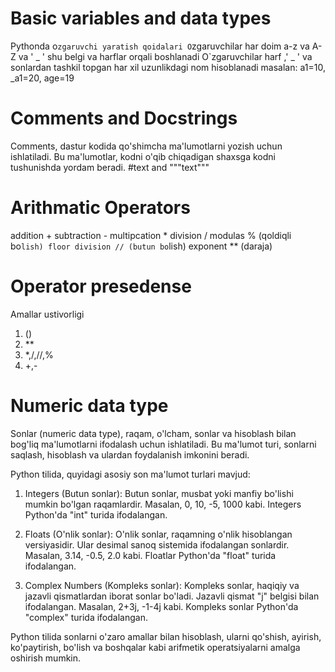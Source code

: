 # Basic variables and data types
Pythonda o`zgaruvchi yaratish qoidalari
O`zgaruvchilar har doim a-z va A-Z va ' _ ' shu belgi va harflar  orqali boshlanadi
O`zgaruvchilar harf ,' _ ' va sonlardan tashkil topgan har xil uzunlikdagi nom hisoblanadi
masalan: a1=10, _a1=20, age=19
# Comments and Docstrings
Comments, dastur kodida qo'shimcha ma'lumotlarni yozish uchun ishlatiladi. Bu ma'lumotlar, kodni o'qib chiqadigan shaxsga kodni tushunishda yordam beradi. 
#text  and  """text"""



# Arithmatic Operators
addition +
subtraction -
multipcation *
division /
modulas % (qoldiqli bo`lish)
floor division // (butun bo`lish)
exponent **  (daraja)


# Operator presedense

Amallar ustivorligi
1. ()
2. **
3. *,/,//,%
4. +,- 
    
# Numeric data type


Sonlar (numeric data type), raqam, o'lcham, sonlar va hisoblash bilan bog'liq ma'lumotlarni ifodalash uchun ishlatiladi. Bu ma'lumot turi, sonlarni saqlash, hisoblash va ulardan foydalanish imkonini beradi.

Python tilida, quyidagi asosiy son ma'lumot turlari mavjud:

1. Integers (Butun sonlar): Butun sonlar, musbat yoki manfiy bo'lishi mumkin bo'lgan raqamlardir. Masalan, 0, 10, -5, 1000 kabi. Integers Python'da "int" turida ifodalangan.

2. Floats (O'nlik sonlar): O'nlik sonlar, raqamning o'nlik hisoblangan versiyasidir. Ular desimal sanoq sistemida ifodalangan sonlardir. Masalan, 3.14, -0.5, 2.0 kabi. Floatlar Python'da "float" turida ifodalangan.

3. Complex Numbers (Kompleks sonlar): Kompleks sonlar, haqiqiy va jazavli qismatlardan iborat sonlar bo'ladi. Jazavli qismat "j" belgisi bilan ifodalangan. Masalan, 2+3j, -1-4j kabi. Kompleks sonlar Python'da "complex" turida ifodalangan.

Python tilida sonlarni o'zaro amallar bilan hisoblash, ularni qo'shish, ayirish, ko'paytirish, bo'lish va boshqalar kabi arifmetik operatsiyalarni amalga oshirish mumkin.